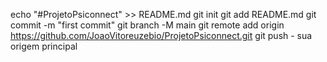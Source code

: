 echo "#ProjetoPsiconnect" >> README.md 
  git init 
  git add README.md 
  git commit -m "first commit" 
  git branch -M main 
  git remote add origin https://github.com/JoaoVitoreuzebio/ProjetoPsiconnect.git
   git push - sua origem principal
